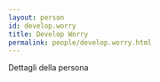 ```yaml
---
layout: person
id: develop.worry
title: Develop Worry
permalink: people/develop.worry.html
---
```


Dettagli della persona